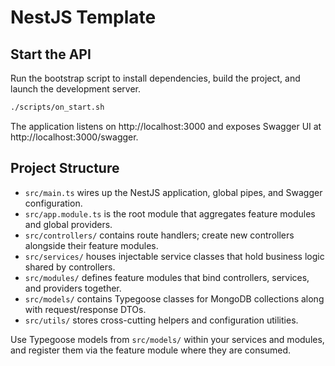 # NestJS Template

## Start the API
Run the bootstrap script to install dependencies, build the project, and launch the development server.
```bash
./scripts/on_start.sh
```
The application listens on http://localhost:3000 and exposes Swagger UI at http://localhost:3000/swagger.

## Project Structure
- `src/main.ts` wires up the NestJS application, global pipes, and Swagger configuration.
- `src/app.module.ts` is the root module that aggregates feature modules and global providers.
- `src/controllers/` contains route handlers; create new controllers alongside their feature modules.
- `src/services/` houses injectable service classes that hold business logic shared by controllers.
- `src/modules/` defines feature modules that bind controllers, services, and providers together.
- `src/models/` contains Typegoose classes for MongoDB collections along with request/response DTOs.
- `src/utils/` stores cross-cutting helpers and configuration utilities.

Use Typegoose models from `src/models/` within your services and modules, and register them via the feature module where they are consumed.
